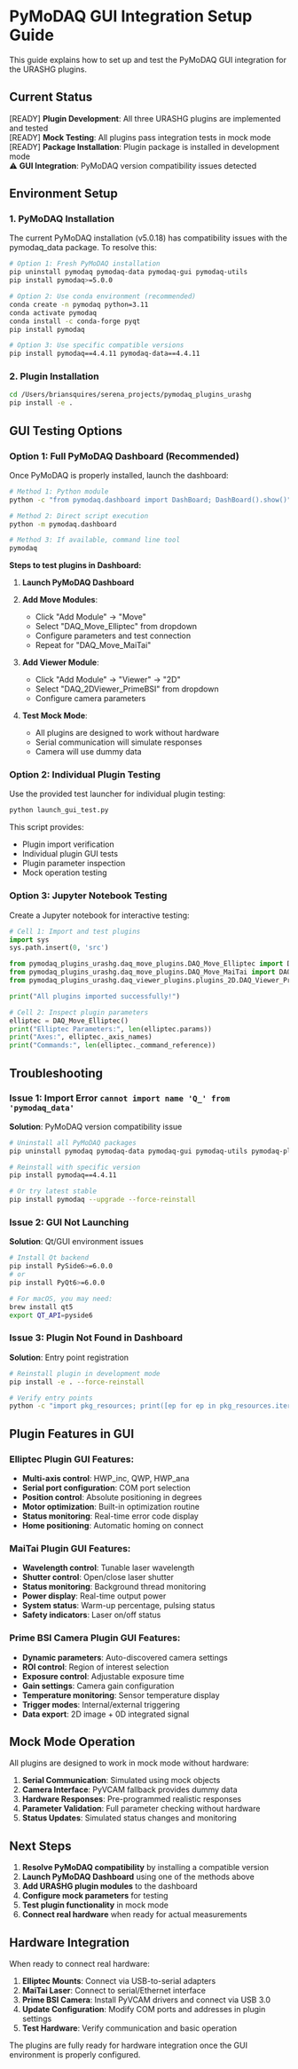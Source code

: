 # PyMoDAQ GUI Integration Setup Guide

This guide explains how to set up and test the PyMoDAQ GUI integration for the URASHG plugins.

## Current Status

[READY] **Plugin Development**: All three URASHG plugins are implemented and tested  
[READY] **Mock Testing**: All plugins pass integration tests in mock mode  
[READY] **Package Installation**: Plugin package is installed in development mode  
⚠️ **GUI Integration**: PyMoDAQ version compatibility issues detected  

## Environment Setup

### 1. PyMoDAQ Installation

The current PyMoDAQ installation (v5.0.18) has compatibility issues with the pymodaq_data package. To resolve this:

```bash
# Option 1: Fresh PyMoDAQ installation
pip uninstall pymodaq pymodaq-data pymodaq-gui pymodaq-utils
pip install pymodaq>=5.0.0

# Option 2: Use conda environment (recommended)
conda create -n pymodaq python=3.11
conda activate pymodaq
conda install -c conda-forge pyqt
pip install pymodaq

# Option 3: Use specific compatible versions
pip install pymodaq==4.4.11 pymodaq-data==4.4.11
```

### 2. Plugin Installation

```bash
cd /Users/briansquires/serena_projects/pymodaq_plugins_urashg
pip install -e .
```

## GUI Testing Options

### Option 1: Full PyMoDAQ Dashboard (Recommended)

Once PyMoDAQ is properly installed, launch the dashboard:

```bash
# Method 1: Python module
python -c "from pymodaq.dashboard import DashBoard; DashBoard().show()"

# Method 2: Direct script execution
python -m pymodaq.dashboard

# Method 3: If available, command line tool
pymodaq
```

**Steps to test plugins in Dashboard:**

1. **Launch PyMoDAQ Dashboard**
2. **Add Move Modules**: 
   - Click "Add Module" → "Move"
   - Select "DAQ_Move_Elliptec" from dropdown
   - Configure parameters and test connection
   - Repeat for "DAQ_Move_MaiTai"

3. **Add Viewer Module**:
   - Click "Add Module" → "Viewer" → "2D"
   - Select "DAQ_2DViewer_PrimeBSI" from dropdown
   - Configure camera parameters

4. **Test Mock Mode**:
   - All plugins are designed to work without hardware
   - Serial communication will simulate responses
   - Camera will use dummy data

### Option 2: Individual Plugin Testing

Use the provided test launcher for individual plugin testing:

```bash
python launch_gui_test.py
```

This script provides:
- Plugin import verification
- Individual plugin GUI tests
- Plugin parameter inspection
- Mock operation testing

### Option 3: Jupyter Notebook Testing

Create a Jupyter notebook for interactive testing:

```python
# Cell 1: Import and test plugins
import sys
sys.path.insert(0, 'src')

from pymodaq_plugins_urashg.daq_move_plugins.DAQ_Move_Elliptec import DAQ_Move_Elliptec
from pymodaq_plugins_urashg.daq_move_plugins.DAQ_Move_MaiTai import DAQ_Move_MaiTai
from pymodaq_plugins_urashg.daq_viewer_plugins.plugins_2D.DAQ_Viewer_PrimeBSI import DAQ_2DViewer_PrimeBSI

print("All plugins imported successfully!")

# Cell 2: Inspect plugin parameters
elliptec = DAQ_Move_Elliptec()
print("Elliptec Parameters:", len(elliptec.params))
print("Axes:", elliptec._axis_names)
print("Commands:", len(elliptec._command_reference))
```

## Troubleshooting

### Issue 1: Import Error `cannot import name 'Q_' from 'pymodaq_data'`

**Solution**: PyMoDAQ version compatibility issue

```bash
# Uninstall all PyMoDAQ packages
pip uninstall pymodaq pymodaq-data pymodaq-gui pymodaq-utils pymodaq-plugin-manager

# Reinstall with specific version
pip install pymodaq==4.4.11

# Or try latest stable
pip install pymodaq --upgrade --force-reinstall
```

### Issue 2: GUI Not Launching

**Solution**: Qt/GUI environment issues

```bash
# Install Qt backend
pip install PySide6>=6.0.0
# or
pip install PyQt6>=6.0.0

# For macOS, you may need:
brew install qt5
export QT_API=pyside6
```

### Issue 3: Plugin Not Found in Dashboard

**Solution**: Entry point registration

```bash
# Reinstall plugin in development mode
pip install -e . --force-reinstall

# Verify entry points
python -c "import pkg_resources; print([ep for ep in pkg_resources.iter_entry_points('pymodaq.move_plugins')])"
```

## Plugin Features in GUI

### Elliptec Plugin GUI Features:
- **Multi-axis control**: HWP_inc, QWP, HWP_ana
- **Serial port configuration**: COM port selection
- **Position control**: Absolute positioning in degrees
- **Motor optimization**: Built-in optimization routine
- **Status monitoring**: Real-time error code display
- **Home positioning**: Automatic homing on connect

### MaiTai Plugin GUI Features:
- **Wavelength control**: Tunable laser wavelength
- **Shutter control**: Open/close laser shutter
- **Status monitoring**: Background thread monitoring
- **Power display**: Real-time output power
- **System status**: Warm-up percentage, pulsing status
- **Safety indicators**: Laser on/off status

### Prime BSI Camera Plugin GUI Features:
- **Dynamic parameters**: Auto-discovered camera settings
- **ROI control**: Region of interest selection
- **Exposure control**: Adjustable exposure time
- **Gain settings**: Camera gain configuration
- **Temperature monitoring**: Sensor temperature display
- **Trigger modes**: Internal/external triggering
- **Data export**: 2D image + 0D integrated signal

## Mock Mode Operation

All plugins are designed to work in mock mode without hardware:

1. **Serial Communication**: Simulated using mock objects
2. **Camera Interface**: PyVCAM fallback provides dummy data
3. **Hardware Responses**: Pre-programmed realistic responses
4. **Parameter Validation**: Full parameter checking without hardware
5. **Status Updates**: Simulated status changes and monitoring

## Next Steps

1. **Resolve PyMoDAQ compatibility** by installing a compatible version
2. **Launch PyMoDAQ Dashboard** using one of the methods above
3. **Add URASHG plugin modules** to the dashboard
4. **Configure mock parameters** for testing
5. **Test plugin functionality** in mock mode
6. **Connect real hardware** when ready for actual measurements

## Hardware Integration

When ready to connect real hardware:

1. **Elliptec Mounts**: Connect via USB-to-serial adapters
2. **MaiTai Laser**: Connect to serial/Ethernet interface
3. **Prime BSI Camera**: Install PyVCAM drivers and connect via USB 3.0
4. **Update Configuration**: Modify COM ports and addresses in plugin settings
5. **Test Hardware**: Verify communication and basic operation

The plugins are fully ready for hardware integration once the GUI environment is properly configured.